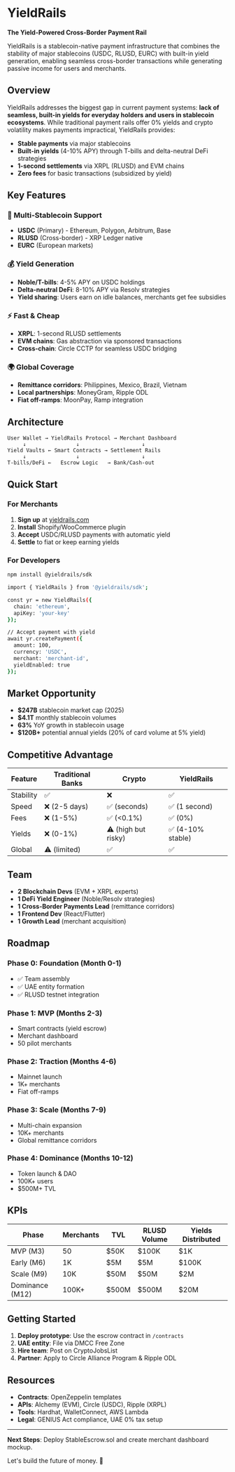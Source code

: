 # YieldRails

**The Yield-Powered Cross-Border Payment Rail**

YieldRails is a stablecoin-native payment infrastructure that combines the stability of major stablecoins (USDC, RLUSD, EURC) with built-in yield generation, enabling seamless cross-border transactions while generating passive income for users and merchants.

## Overview

YieldRails addresses the biggest gap in current payment systems: **lack of seamless, built-in yields for everyday holders and users in stablecoin ecosystems**. While traditional payment rails offer 0% yields and crypto volatility makes payments impractical, YieldRails provides:

- **Stable payments** via major stablecoins
- **Built-in yields** (4-10% APY) through T-bills and delta-neutral DeFi strategies
- **1-second settlements** via XRPL (RLUSD) and EVM chains
- **Zero fees** for basic transactions (subsidized by yield)

## Key Features

### 🏦 Multi-Stablecoin Support
- **USDC** (Primary) - Ethereum, Polygon, Arbitrum, Base
- **RLUSD** (Cross-border) - XRP Ledger native
- **EURC** (European markets)

### 💰 Yield Generation
- **Noble/T-bills**: 4-5% APY on USDC holdings
- **Delta-neutral DeFi**: 8-10% APY via Resolv strategies
- **Yield sharing**: Users earn on idle balances, merchants get fee subsidies

### ⚡ Fast & Cheap
- **XRPL**: 1-second RLUSD settlements
- **EVM chains**: Gas abstraction via sponsored transactions
- **Cross-chain**: Circle CCTP for seamless USDC bridging

### 🌍 Global Coverage
- **Remittance corridors**: Philippines, Mexico, Brazil, Vietnam
- **Local partnerships**: MoneyGram, Ripple ODL
- **Fiat off-ramps**: MoonPay, Ramp integration

## Architecture

```
User Wallet → YieldRails Protocol → Merchant Dashboard
     ↓                ↓                    ↓
Yield Vaults ← Smart Contracts → Settlement Rails
     ↓                ↓                    ↓
T-bills/DeFi ←   Escrow Logic   → Bank/Cash-out
```

## Quick Start

### For Merchants
1. **Sign up** at [yieldrails.com](https://yieldrails.com)
2. **Install** Shopify/WooCommerce plugin
3. **Accept** USDC/RLUSD payments with automatic yield
4. **Settle** to fiat or keep earning yields

### For Developers
```bash
npm install @yieldrails/sdk

import { YieldRails } from '@yieldrails/sdk';

const yr = new YieldRails({ 
  chain: 'ethereum',
  apiKey: 'your-key'
});

// Accept payment with yield
await yr.createPayment({
  amount: 100,
  currency: 'USDC',
  merchant: 'merchant-id',
  yieldEnabled: true
});
```

## Market Opportunity

- **$247B** stablecoin market cap (2025)
- **$4.1T** monthly stablecoin volumes
- **63%** YoY growth in stablecoin usage
- **$120B+** potential annual yields (20% of card volume at 5% yield)

## Competitive Advantage

| Feature | Traditional Banks | Crypto | YieldRails |
|---------|------------------|--------|------------|
| Stability | ✅ | ❌ | ✅ |
| Speed | ❌ (2-5 days) | ✅ (seconds) | ✅ (1 second) |
| Fees | ❌ (1-5%) | ✅ (<0.1%) | ✅ (0%) |
| Yields | ❌ (0-1%) | ⚠️ (high but risky) | ✅ (4-10% stable) |
| Global | ⚠️ (limited) | ✅ | ✅ |

## Team

- **2 Blockchain Devs** (EVM + XRPL experts)
- **1 DeFi Yield Engineer** (Noble/Resolv strategies)
- **1 Cross-Border Payments Lead** (remittance corridors)
- **1 Frontend Dev** (React/Flutter)
- **1 Growth Lead** (merchant acquisition)

## Roadmap

### Phase 0: Foundation (Month 0-1)
- ✅ Team assembly
- ✅ UAE entity formation
- ✅ RLUSD testnet integration

### Phase 1: MVP (Months 2-3)
- Smart contracts (yield escrow)
- Merchant dashboard
- 50 pilot merchants

### Phase 2: Traction (Months 4-6)
- Mainnet launch
- 1K+ merchants
- Fiat off-ramps

### Phase 3: Scale (Months 7-9)
- Multi-chain expansion
- 10K+ merchants
- Global remittance corridors

### Phase 4: Dominance (Months 10-12)
- Token launch & DAO
- 100K+ users
- $500M+ TVL

## KPIs

| Phase | Merchants | TVL | RLUSD Volume | Yields Distributed |
|-------|-----------|-----|-------------|-------------------|
| MVP (M3) | 50 | $50K | $100K | $1K |
| Early (M6) | 1K | $5M | $5M | $100K |
| Scale (M9) | 10K | $50M | $50M | $2M |
| Dominance (M12) | 100K+ | $500M | $500M | $20M |

## Getting Started

1. **Deploy prototype**: Use the escrow contract in `/contracts`
2. **UAE entity**: File via DMCC Free Zone
3. **Hire team**: Post on CryptoJobsList
4. **Partner**: Apply to Circle Alliance Program & Ripple ODL

## Resources

- **Contracts**: OpenZeppelin templates
- **APIs**: Alchemy (EVM), Circle (USDC), Ripple (XRPL)
- **Tools**: Hardhat, WalletConnect, AWS Lambda
- **Legal**: GENIUS Act compliance, UAE 0% tax setup

---

**Next Steps**: Deploy StableEscrow.sol and create merchant dashboard mockup.

Let's build the future of money. 💸